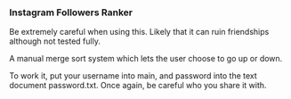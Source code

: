 ### Instagram Followers Ranker ###

Be extremely careful when using this. Likely that it can ruin friendships although not tested fully.

A manual merge sort system which lets the user choose to go up or down.

To work it, put your username into main, and password into the text document password.txt.
Once again, be careful who you share it with.
